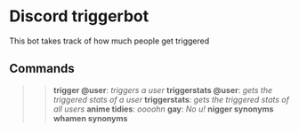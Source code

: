 # Discord triggerbot
This bot takes track of how much people get triggered

## Commands
>> **trigger @user**: *triggers a user*
> **triggerstats @user**: *gets the triggered stats of a user*
> **triggerstats**: *gets the triggered stats of all users*
> **anime tidies**: *oooohn*
> **gay**: *No u!*
> **nigger synonyms**
> **whamen synonyms**